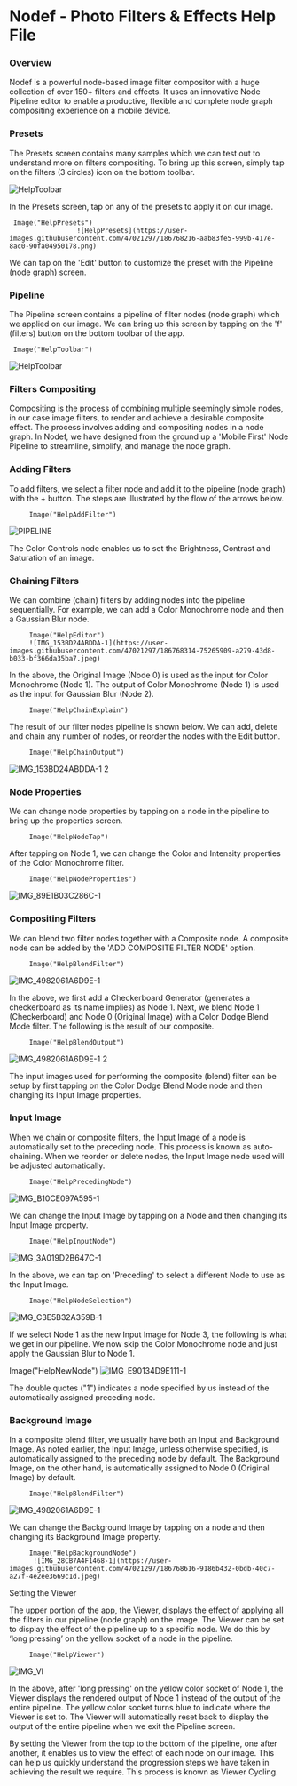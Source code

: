 # Nodef - Photo Filters & Effects Help File

### Overview
 
Nodef is a powerful node-based image filter compositor with a huge collection of over 150+ filters and effects. It uses an innovative Node Pipeline editor to enable a productive, flexible and complete node graph compositing experience on a mobile device.
 
### Presets
 
 The Presets screen contains many samples which we can test out to understand more on filters compositing. To bring up this screen, simply tap on the filters (3 circles) icon on the bottom toolbar.

![HelpToolbar](https://user-images.githubusercontent.com/47021297/186766901-1d6cde91-b99f-4cd3-a63a-78fcad90f777.jpeg)
 
In the Presets screen, tap on any of the presets to apply it on our image.

     Image("HelpPresets")
                     ![HelpPresets](https://user-images.githubusercontent.com/47021297/186768216-aab83fe5-999b-417e-8ac0-90fa04950178.png)

We can tap on the 'Edit' button to customize the preset with the Pipeline (node graph) screen.
 
### Pipeline
 
The Pipeline screen contains a pipeline of filter nodes (node graph) which we applied on our image. We can bring up this screen by tapping on the 'f' (filters) button on the bottom toolbar of the app.
 
     Image("HelpToolbar")
![HelpToolbar](https://user-images.githubusercontent.com/47021297/186768256-339083c8-d177-4960-9a74-25cee17bc9f6.jpeg)

### Filters Compositing
 
 Compositing is the process of combining multiple seemingly simple nodes, in our case image filters, to render and achieve a desirable composite effect. The process involves adding and compositing nodes in a node graph. In Nodef, we have designed from the ground up a 'Mobile First' Node Pipeline to streamline, simplify, and manage the node graph.
 
### Adding Filters
 
 To add filters, we select a filter node and add it to the pipeline (node graph) with the + button. The steps are illustrated by the flow of the arrows below.

         Image("HelpAddFilter")
![PIPELINE](https://user-images.githubusercontent.com/47021297/186768290-e6f1fe4a-564e-48c6-94d0-406d79e5dbf5.jpeg)

 The Color Controls node enables us to set the Brightness, Contrast and Saturation of an image.
 
### Chaining Filters
 
 We can combine (chain) filters by adding nodes into the pipeline sequentially. For example, we can add a Color Monochrome node and then a Gaussian Blur node.
 
         Image("HelpEditor")
         ![IMG_153BD24ABDDA-1](https://user-images.githubusercontent.com/47021297/186768314-75265909-a279-43d8-b033-bf366da35ba7.jpeg)

 In the above, the Original Image (Node 0) is used as the input for Color Monochrome (Node 1). The output of Color Monochrome (Node 1) is used as the input for Gaussian Blur (Node 2).

         Image("HelpChainExplain")

The result of our filter nodes pipeline is shown below. We can add, delete and chain any number of nodes, or reorder the nodes with the Edit button.

         Image("HelpChainOutput")
![IMG_153BD24ABDDA-1 2](https://user-images.githubusercontent.com/47021297/186768356-eed63864-e242-4f45-b1bf-ada32eae74cc.jpeg)

### Node Properties
 
We can change node properties by tapping on a node in the pipeline to bring up the properties screen.
 
         Image("HelpNodeTap")
 
 After tapping on Node 1, we can change the Color and Intensity properties of the Color Monochrome filter.
 
         Image("HelpNodeProperties")
 ![IMG_89E1B03C286C-1](https://user-images.githubusercontent.com/47021297/186768404-4316fc87-e334-4c99-a3f3-70081dd2eaf6.jpeg)

### Compositing Filters
 
 We can blend two filter nodes together with a Composite node. A composite node can be added by the 'ADD COMPOSITE FILTER NODE' option.
 
         Image("HelpBlendFilter")
![IMG_4982061A6D9E-1](https://user-images.githubusercontent.com/47021297/186768426-76b02b67-c0c8-4b51-97ae-4aeb70686edb.jpeg)

 In the above, we first add a Checkerboard Generator (generates a checkerboard as its name implies) as Node 1. Next, we blend Node 1 (Checkerboard) and Node 0 (Original Image) with a Color Dodge Blend Mode filter. The following is the result of our composite.
 
         Image("HelpBlendOutput")
![IMG_4982061A6D9E-1 2](https://user-images.githubusercontent.com/47021297/186768452-ca078cba-4d81-4932-ab56-57935e9ece80.jpeg)

 The input images used for performing the composite (blend) filter can be setup by first tapping on the Color Dodge Blend Mode node and then changing its Input Image properties.
 
### Input Image
 
 When we chain or composite filters, the Input Image of a node is automatically set to the preceding node. This process is known as auto-chaining. When we reorder or delete nodes, the  Input Image node used will be adjusted automatically.
 
         Image("HelpPrecedingNode")
![IMG_B10CE097A595-1](https://user-images.githubusercontent.com/47021297/186768492-53cad167-0f3b-4f3c-81f7-18379a7a403a.jpeg)

 We can change the Input Image by tapping on a Node and then changing its Input Image property.
 
         Image("HelpInputNode")
![IMG_3A019D2B647C-1](https://user-images.githubusercontent.com/47021297/186768510-8c39a669-208c-4209-8f78-34b5e442f369.jpeg)

 In the above, we can tap on 'Preceding' to select a different Node to use as the Input Image.
 
         Image("HelpNodeSelection")
![IMG_C3E5B32A359B-1](https://user-images.githubusercontent.com/47021297/186768529-dc66ae94-f2de-4695-b4a4-ce3fb208baca.jpeg)

If we select Node 1 as the new Input Image for Node 3, the following is what we get in our pipeline. We now skip the Color Monochrome node and just apply the Gaussian Blur to Node 1.
 
 Image("HelpNewNode")
 ![IMG_E90134D9E111-1](https://user-images.githubusercontent.com/47021297/186768542-7b5d9378-b76d-4afb-a875-59e9f3bb57b0.jpeg)

 The double quotes (\"1\") indicates a node specified by us instead of the automatically assigned preceding node.

### Background Image
 
In a composite blend filter, we usually have both an Input and Background Image. As noted earlier, the Input Image, unless otherwise specified, is automatically assigned to the preceding node by default. The Background Image, on the other hand, is automatically assigned to Node 0 (Original Image) by default.
 
         Image("HelpBlendFilter")
![IMG_4982061A6D9E-1](https://user-images.githubusercontent.com/47021297/186768605-b8d3d3f9-87e2-4335-b74d-609b83d16677.jpeg)

 We can change the Background Image by tapping on a node and then changing its Background Image property.
 
         Image("HelpBackgroundNode")
          ![IMG_28CB7A4F1468-1](https://user-images.githubusercontent.com/47021297/186768616-9186b432-0bdb-40c7-a27f-4e2ee3669c1d.jpeg)

Setting the Viewer
 
 The upper portion of the app, the Viewer, displays the effect of applying all the filters in our pipeline (node graph) on the image. The Viewer can be set to display the effect of the pipeline up to a specific node. We do this by ‘long pressing’ on the yellow socket of a node in the pipeline.
 
         Image("HelpViewer")
 ![IMG_VI](https://user-images.githubusercontent.com/47021297/186768648-f083b4ea-2d64-4cd0-88c1-3e5a208a812e.png)

In the above, after 'long pressing' on the yellow color socket of Node 1, the Viewer displays the rendered output of Node 1 instead of the output of the entire pipeline. The yellow color socket turns blue to indicate where the Viewer is set to. The Viewer will automatically reset back to display the output of the entire pipeline when we exit the Pipeline screen.

By setting the Viewer from the top to the bottom of the pipeline, one after another, it enables us to view the effect of each node on our image. This can help us quickly understand the progression steps we have taken in achieving the result we require. This process is known as Viewer Cycling.
 
